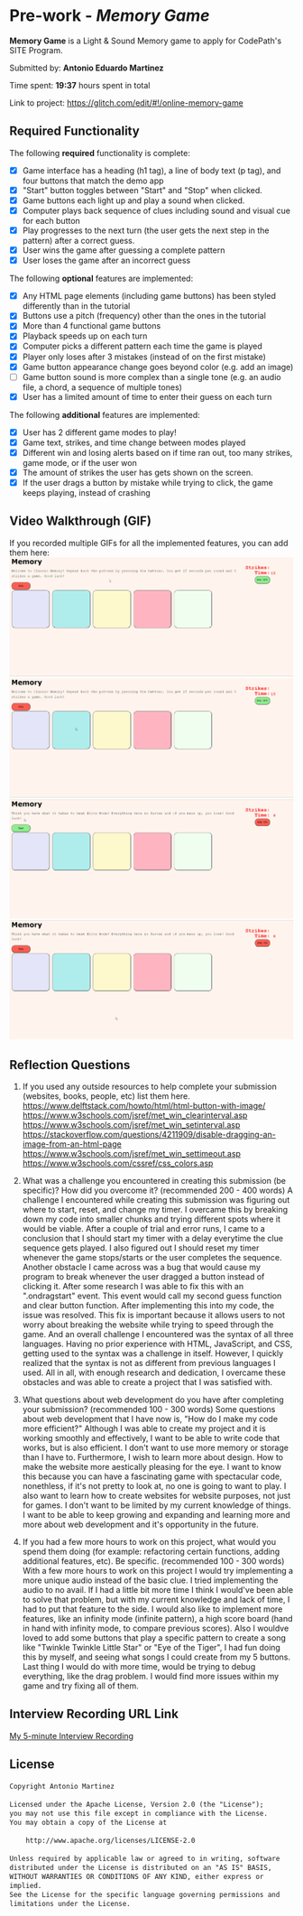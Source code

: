 # Pre-work - *Memory Game*

**Memory Game** is a Light & Sound Memory game to apply for CodePath's SITE Program. 

Submitted by: **Antonio Eduardo Martinez**

Time spent: **19:37** hours spent in total

Link to project: https://glitch.com/edit/#!/online-memory-game

## Required Functionality

The following **required** functionality is complete:

* [x] Game interface has a heading (h1 tag), a line of body text (p tag), and four buttons that match the demo app
* [x] "Start" button toggles between "Start" and "Stop" when clicked. 
* [x] Game buttons each light up and play a sound when clicked. 
* [x] Computer plays back sequence of clues including sound and visual cue for each button
* [x] Play progresses to the next turn (the user gets the next step in the pattern) after a correct guess. 
* [x] User wins the game after guessing a complete pattern
* [x] User loses the game after an incorrect guess

The following **optional** features are implemented:

* [x] Any HTML page elements (including game buttons) has been styled differently than in the tutorial
* [x] Buttons use a pitch (frequency) other than the ones in the tutorial
* [x] More than 4 functional game buttons
* [x] Playback speeds up on each turn
* [x] Computer picks a different pattern each time the game is played
* [x] Player only loses after 3 mistakes (instead of on the first mistake)
* [x] Game button appearance change goes beyond color (e.g. add an image)
* [ ] Game button sound is more complex than a single tone (e.g. an audio file, a chord, a sequence of multiple tones)
* [x] User has a limited amount of time to enter their guess on each turn

The following **additional** features are implemented:

- [x] User has 2 different game modes to play!
- [x] Game text, strikes, and time change between modes played
- [x] Different win and losing alerts based on if time ran out, too many strikes, game mode, or if the user won
- [x] The amount of strikes the user has gets shown on the screen.
- [x] If the user drags a button by mistake while trying to click, the game keeps playing, instead of crashing 

## Video Walkthrough (GIF)

If you recorded multiple GIFs for all the implemented features, you can add them here:
![](https://raw.githubusercontent.com/2003antonio/codepath-prework-memory/main/gifs/memory-game-win.gif)
![](https://github.com/2003antonio/codepath-prework-memory/blob/main/gifs/memory-game-lose.gif)
![](https://github.com/2003antonio/codepath-prework-memory/blob/main/gifs/blitz-mode-win.gif)
![](https://github.com/2003antonio/codepath-prework-memory/blob/main/gifs/blitz-mode-lose.gif)

## Reflection Questions
1. If you used any outside resources to help complete your submission (websites, books, people, etc) list them here. 
https://www.delftstack.com/howto/html/html-button-with-image/
https://www.w3schools.com/jsref/met_win_clearinterval.asp
https://www.w3schools.com/jsref/met_win_setinterval.asp
https://stackoverflow.com/questions/4211909/disable-dragging-an-image-from-an-html-page
https://www.w3schools.com/jsref/met_win_settimeout.asp
https://www.w3schools.com/cssref/css_colors.asp


2. What was a challenge you encountered in creating this submission (be specific)? How did you overcome it? (recommended 200 - 400 words) 
A challenge I encountered while creating this submission was figuring out where to start, reset, and change my timer. I overcame this by breaking down my code into smaller chunks and trying different spots where it would be viable. After a couple of trial and error runs, I came to a conclusion that I should start my timer with a delay everytime the clue sequence gets played. I also figured out I should reset my timer whenever the game stops/starts or the user completes the sequence. Another obstacle I came across was a bug that would cause my program to break whenever the user dragged a button instead of clicking it. After some research I was able to fix this with an ".ondragstart" event. This event would call my second guess function and clear button function. After implementing this into my code, the issue was resolved. This fix is important because it allows users to not worry about breaking the website while trying to speed through the game. And an overall challenge I encountered was the syntax of all three languages. Having no prior experience with HTML, JavaScript, and CSS, getting used to the syntax was a challenge in itself. However, I quickly realized that the syntax is not as different from previous languages I used. All in all, with enough research and dedication, I overcame these obstacles and was able to create a project that I was satisfied with.

3. What questions about web development do you have after completing your submission? (recommended 100 - 300 words) 
Some questions about web development that I have now is, "How do I make my code more efficient?" Although I was able to create my project and it is working smoothly and effectively, I want to be able to write code that works, but is also efficient. I don't want to use more memory or storage than I have to. Furthermore, I wish to learn more about design. How to make the website more aestically pleasing for the eye. I want to know this because you can have a fascinating game with spectacular code, nonethless, if it's not pretty to look at, no one is going to want to play. I also want to learn how to create websites for website purposes, not just for games. I don't want to be limited by my current knowledge of things. I want to be able to keep growing and expanding and learning more and more about web development and it's opportunity in the future. 

4. If you had a few more hours to work on this project, what would you spend them doing (for example: refactoring certain functions, adding additional features, etc). Be specific. (recommended 100 - 300 words) 
With a few more hours to work on this project I would try implementing a more unique audio instead of the basic clue. I tried implementing the audio to no avail. If I had a little bit more time I think I would've been able to solve that problem, but with my current knowledge and lack of time, I had to put that feature to the side. I would also like to implement more features, like an infinity mode (infinite pattern), a high score board (hand in hand with infinity mode, to compare previous scores). Also I wouldve loved to add some buttons that play a specific pattern to create a song like "Twinkle Twinkle Little Star" or "Eye of the Tiger", I had fun doing this by myself, and seeing what songs I could create from my 5 buttons. Last thing I would do with more time, would be trying to debug everything, like the drag problem. I would find more issues within my game and try fixing all of them.


## Interview Recording URL Link

[My 5-minute Interview Recording](https://www.loom.com/share/77845928f515449c8d2e849509528025)


## License

    Copyright Antonio Martinez

    Licensed under the Apache License, Version 2.0 (the "License");
    you may not use this file except in compliance with the License.
    You may obtain a copy of the License at

        http://www.apache.org/licenses/LICENSE-2.0

    Unless required by applicable law or agreed to in writing, software
    distributed under the License is distributed on an "AS IS" BASIS,
    WITHOUT WARRANTIES OR CONDITIONS OF ANY KIND, either express or implied.
    See the License for the specific language governing permissions and
    limitations under the License.